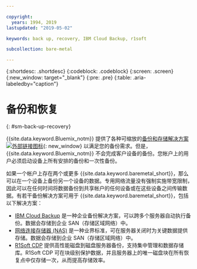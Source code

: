 ```yaml
---

copyright:
  years: 1994, 2019
lastupdated: "2019-05-02"

keywords: back up, recovery, IBM Cloud Backup, r1soft

subcollection: bare-metal

---
```


{:shortdesc: .shortdesc}
{:codeblock: .codeblock}
{:screen: .screen}
{:new_window: target="_blank"}
{:pre: .pre}
{:table: .aria-labeledby="caption"}


# 备份和恢复
{: #sm-back-up-recovery}

{{site.data.keyword.Bluemix_notm}} 提供了各种可缩放的[备份和存储解决方案 ![外部链接图标](../icons/launch-glyph.svg "外部链接图标")](https://www.ibm.com/cloud/storage){: new_window} 以满足您的备份需求。但是，{{site.data.keyword.Bluemix_notm}} 不会完成客户设备的备份。您帐户上的用户必须启动设备上所有安排的备份和一次性备份。

如果一个帐户上存在两个或更多 {{site.data.keyword.baremetal_short}}，那么可以在一个设备上备份另一个设备的数据。专用网络流量没有强制实施带宽限制，因此可以在任何时间将数据备份到共享帐户的任何设备或在这些设备之间传输数据。有若干备份解决方案可用于 {{site.data.keyword.baremetal_short}}，包括以下解决方案：

* [IBM Cloud Backup](/docs/infrastructure/Backup?topic=Backup-getting-started#getting-started) 是一种企业备份解决方案，可以跨多个服务器自动执行备份。数据会存储到企业 SAN（存储区域网络）中。
* [网络连接存储器 (NAS)](/docs/infrastructure/network-attached-storage?topic=network-attached-storage-GettingStarted#GettingStarted) 是一种业界标准，可在服务器关闭时为关键数据提供存储。数据会存储到企业 SAN（存储区域网络）中。
* [R1Soft CDP](/docs/infrastructure/software?topic=software-ordering-r1soft#ordering-r1soft) 提供高性能磁盘到磁盘服务器备份，支持集中管理和数据存储库。R1Soft CDP 可在块级别保护数据，并且服务器上的唯一磁盘块在所有恢复点中仅存储一次，从而提高存储效率。
